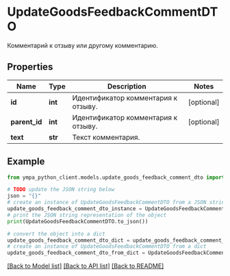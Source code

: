 # UpdateGoodsFeedbackCommentDTO

Комментарий к отзыву или другому комментарию.

## Properties

Name | Type | Description | Notes
------------ | ------------- | ------------- | -------------
**id** | **int** | Идентификатор комментария к отзыву.  | [optional] 
**parent_id** | **int** | Идентификатор комментария к отзыву.  | [optional] 
**text** | **str** | Текст комментария. | 

## Example

```python
from ympa_python_client.models.update_goods_feedback_comment_dto import UpdateGoodsFeedbackCommentDTO

# TODO update the JSON string below
json = "{}"
# create an instance of UpdateGoodsFeedbackCommentDTO from a JSON string
update_goods_feedback_comment_dto_instance = UpdateGoodsFeedbackCommentDTO.from_json(json)
# print the JSON string representation of the object
print(UpdateGoodsFeedbackCommentDTO.to_json())

# convert the object into a dict
update_goods_feedback_comment_dto_dict = update_goods_feedback_comment_dto_instance.to_dict()
# create an instance of UpdateGoodsFeedbackCommentDTO from a dict
update_goods_feedback_comment_dto_from_dict = UpdateGoodsFeedbackCommentDTO.from_dict(update_goods_feedback_comment_dto_dict)
```
[[Back to Model list]](../README.md#documentation-for-models) [[Back to API list]](../README.md#documentation-for-api-endpoints) [[Back to README]](../README.md)


